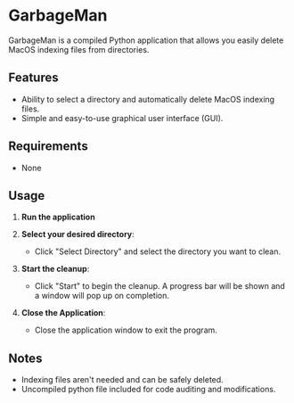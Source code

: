 # GarbageMan

GarbageMan is a compiled Python application that allows you easily delete MacOS indexing files from directories.

## Features

- Ability to select a directory and automatically delete MacOS indexing files.
- Simple and easy-to-use graphical user interface (GUI).

## Requirements

- None

## Usage

1. **Run the application**
	
2. **Select your desired directory**:
    - Click "Select Directory" and select the directory you want to clean.

3. **Start the cleanup**:
    - Click "Start" to begin the cleanup. A progress bar will be shown and a window will pop up on completion.

4. **Close the Application**:
    - Close the application window to exit the program.

## Notes

- Indexing files aren't needed and can be safely deleted.
- Uncompiled python file included for code auditing and modifications.
